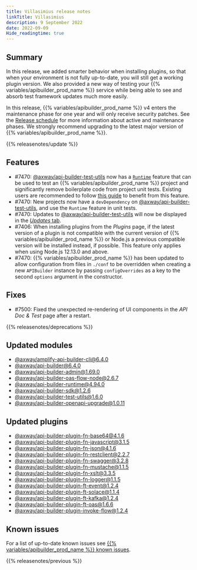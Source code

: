 ```yaml
---
title: Villasimius release notes
linkTitle: Villasimius
description: 9 September 2022
date: 2022-09-09
Hide_readingtime: true
---
```

## Summary
In this release, we added smarter behavior when installing plugins, so that when your environment is not fully up-to-date, you will still get a working plugin version. We also provided a new way of testing your {{% variables/apibuilder_prod_name %}} service while being able to see and absorb test framework updates much more easily.

In this release, {{% variables/apibuilder_prod_name %}} v4 enters the maintenance phase for one year and will only receive security patches. See the [Release schedule](/docs/release_schedule) for more information about active and maintenance phases. We strongly recommend upgrading to the latest major version of {{% variables/apibuilder_prod_name %}}.

{{% releasenotes/update %}}

<!-- ## Breaking changes -->

## Features
* #7470: [@axway/api-builder-test-utils](https://www.npmjs.com/package/@axway/api-builder-test-utils) now has a [`Runtime`](https://www.npmjs.com/package/@axway/api-builder-test-utils#runtime-api) feature that can be used to test an {{% variables/apibuilder_prod_name %}} project and significantly remove boilerplate code from project unit tests. Existing users are recommended to follow [this guide](/docs/updates/project_updates/2022_09_09_update_unit_tests_with_test_utils) to benefit from this feature.
* #7470: New projects now have a `devDependency` on [@axway/api-builder-test-utils](https://www.npmjs.com/package/@axway/api-builder-test-utils), and use the `Runtime` feature in unit tests.
* #7470: Updates to [@axway/api-builder-test-utils](https://www.npmjs.com/package/@axway/api-builder-test-utils) will now be displayed in the [_Updates_ tab](/docs/developer_guide/console/#updates-tab).
* #7406: When installing plugins from the _Plugins_ page, if the latest version of a plugin is not compatible with the current version of {{% variables/apibuilder_prod_name %}} or Node.js a previous compatible version will be installed instead, if possible. This feature only applies when using Node.js 12.13.0 and above.
* #7470: {{% variables/apibuilder_prod_name %}} has been updated to allow configuration from files in `./conf` to be overridden when creating a new `APIBuilder` instance by passing `configOverrides` as a key to the second `options` argument in the constructor.

## Fixes
* #7500: Fixed the unexpected re-rendering of UI components in the _API Doc & Test_ page after a restart.

{{% releasenotes/deprecations %}}

<!-- Regenerate modules/plugins with api-builder-tools generate-release-notes script -->
## Updated modules
* [@axway/amplify-api-builder-cli@6.4.0](https://www.npmjs.com/package/@axway/amplify-api-builder-cli/v/6.4.0)
* [@axway/api-builder@6.4.0](https://www.npmjs.com/package/@axway/api-builder/v/6.4.0)
* [@axway/api-builder-admin@1.69.0](https://www.npmjs.com/package/@axway/api-builder-admin/v/1.69.0)
* [@axway/api-builder-oas-flow-node@2.6.7](https://www.npmjs.com/package/@axway/api-builder-oas-flow-node/v/2.6.7)
* [@axway/api-builder-runtime@4.94.0](https://www.npmjs.com/package/@axway/api-builder-runtime/v/4.94.0)
* [@axway/api-builder-sdk@1.2.6](https://www.npmjs.com/package/@axway/api-builder-sdk/v/1.2.6)
* [@axway/api-builder-test-utils@1.6.0](https://www.npmjs.com/package/@axway/api-builder-test-utils/v/1.6.0)
* [@axway/api-builder-openapi-upgrade@1.0.11](https://www.npmjs.com/package/@axway/api-builder-openapi-upgrade/v/1.0.11)

## Updated plugins
* [@axway/api-builder-plugin-fn-base64@4.1.6](https://www.npmjs.com/package/@axway/api-builder-plugin-fn-base64/v/4.1.6)
* [@axway/api-builder-plugin-fn-javascript@3.1.5](https://www.npmjs.com/package/@axway/api-builder-plugin-fn-javascript/v/3.1.5)
* [@axway/api-builder-plugin-fn-json@4.1.6](https://www.npmjs.com/package/@axway/api-builder-plugin-fn-json/v/4.1.6)
* [@axway/api-builder-plugin-fn-restclient@2.2.7](https://www.npmjs.com/package/@axway/api-builder-plugin-fn-restclient/v/2.2.7)
* [@axway/api-builder-plugin-fn-swagger@3.2.8](https://www.npmjs.com/package/@axway/api-builder-plugin-fn-swagger/v/3.2.8)
* [@axway/api-builder-plugin-fn-mustache@1.1.5](https://www.npmjs.com/package/@axway/api-builder-plugin-fn-mustache/v/1.1.5)
* [@axway/api-builder-plugin-fn-xslt@3.3.5](https://www.npmjs.com/package/@axway/api-builder-plugin-fn-xslt/v/3.3.5)
* [@axway/api-builder-plugin-fn-logger@1.1.5](https://www.npmjs.com/package/@axway/api-builder-plugin-fn-logger/v/1.1.5)
* [@axway/api-builder-plugin-ft-event@1.2.4](https://www.npmjs.com/package/@axway/api-builder-plugin-ft-event/v/1.2.4)
* [@axway/api-builder-plugin-ft-solace@1.1.4](https://www.npmjs.com/package/@axway/api-builder-plugin-ft-solace/v/1.1.4)
* [@axway/api-builder-plugin-ft-kafka@1.2.4](https://www.npmjs.com/package/@axway/api-builder-plugin-ft-kafka/v/1.2.4)
* [@axway/api-builder-plugin-ft-oas@1.6.6](https://www.npmjs.com/package/@axway/api-builder-plugin-ft-oas/v/1.6.6)
* [@axway/api-builder-plugin-invoke-flow@1.2.4](https://www.npmjs.com/package/@axway/api-builder-plugin-invoke-flow/v/1.2.4)

## Known issues

For a list of up-to-date known issues see [{{% variables/apibuilder_prod_name %}} known issues](/docs/known_issues/).

{{% releasenotes/previous %}}
